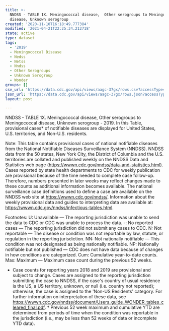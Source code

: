 ```yaml
---
title: >-
  NNDSS - TABLE 1X. Meningococcal disease,  Other serogroups to Meningococcal
  disease, Unknown serogroup
created: '2020-11-10T16:18:49.777384'
modified: '2021-04-21T22:25:34.212718'
state: active
type: dataset
tags:
  - '2019'
  - Meningococcal Disease
  - Nedss
  - Netss
  - Nndss
  - Other Serogroups
  - Unknown Serogroup
  - Wonder
groups: []
csv_url: 'https://data.cdc.gov/api/views/aagc-37gx/rows.csv?accessType=DOWNLOAD'
json_url: 'https://data.cdc.gov/api/views/aagc-37gx/rows.json?accessType=DOWNLOAD'
layout: post

---
```

NNDSS - TABLE 1X. Meningococcal disease,  Other serogroups to Meningococcal disease, Unknown serogroup - 2019. In this Table, provisional cases* of notifiable diseases are displayed for United States, U.S. territories, and Non-U.S. residents. 

Note: 
This table contains provisional cases of national notifiable diseases from the National Notifiable Diseases Surveillance System (NNDSS). NNDSS data from the 50 states, New York City, the District of Columbia and the U.S. territories are collated and published weekly on the NNDSS Data and Statistics web page (https://wwwn.cdc.gov/nndss/data-and-statistics.html). Cases reported by state health departments to CDC for weekly publication are provisional because of the time needed to complete case follow-up. Therefore, numbers presented in later weeks may reflect changes made to these counts as additional information becomes available. The national surveillance case definitions used to define a case are available on the NNDSS web site at https://wwwn.cdc.gov/nndss/. Information about the weekly provisional data and guides to interpreting data are available at: https://wwwn.cdc.gov/nndss/infectious-tables.html. 

Footnotes:
U: Unavailable — The reporting jurisdiction was unable to send the data to CDC or CDC was unable to process the data.
-: No reported cases — The reporting jurisdiction did not submit any cases to CDC.
N: Not reportable — The disease or condition was not reportable by law, statute, or regulation in the reporting jurisdiction.
NN: Not nationally notifiable — This condition was not designated as being nationally notifiable.
NP: Nationally notifiable but not published — CDC does not have data because of changes in how conditions are categorized.
Cum: Cumulative year-to-date counts.
Max: Maximum — Maximum case count during the previous 52 weeks.
* Case counts for reporting years 2018 and 2019 are provisional and subject to change. Cases are assigned to the reporting jurisdiction submitting the case to NNDSS, if the case's country of usual residence is the US, a US territory, unknown, or null (i.e. country not reported); otherwise, the case is assigned to the 'Non-US Residents' category. For further information on interpretation of these data, see https://wwwn.cdc.gov/nndss/document/Users_guide_WONDER_tables_cleared_final.pdf. 
† Previous 52 week maximum and cumulative YTD are determined from periods of time when the condition was reportable in the jurisdiction (i.e., may be less than 52 weeks of data or incomplete YTD data).
